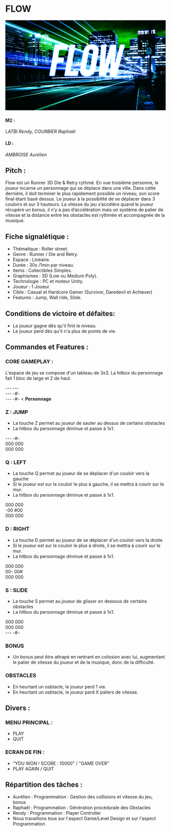 # FLOW
![Flow](flow.png)

#### M2 :
*LATBI Rendy, COURBIER Raphaël*
#### LD :
*AMBROISE Aurélien*

## Pitch :

Flow est un Runner 3D Die & Retry rythmé. En vue troisième personne, le joueur incarne un personnage qui se déplace dans une ville. Dans cette dernière, il doit terminer le plus rapidement possible un niveau, son score final étant basé dessus. Le joueur à la possibilité de se déplacer dans 3 couloirs et sur 3 hauteurs. La vitesse du jeu s’accélère quand le joueur récupère un bonus, il n’y a pas d’accélération mais un système de palier de vitesse et la distance entre les obstacles est rythmée et accompagnée de la musique.

## Fiche signalétique :
- Thématique : Roller street.
- Genre : Runner / Die and Retry.
- Espace : Linéaire.
- Durée : 30s /1min par niveau.
- Items : Collectibles Simples.
- Graphismes : 3D (Low ou Medium Poly).
- Technologie : PC et moteur Unity.
- Joueur : 1 Joueur.
- Cible : Casual et Hardcore Gamer (Survivor, Daredevil et Achiever)
- Features : Jump, Wall ride, Slide.

## Conditions de victoire et défaites:
- Le joueur gagne dès qu'il finit le niveau.
- Le joueur perd dès qu'il n'a plus de points de vie.

## Commandes et Features :
### CORE GAMEPLAY :
L'espace de jeu se compose d'un tableau de 3x3.
La hitbox du personnage fait 1 bloc de large et 2 de haut.

---     --- <br>
---     -#- <br>
---     -#- < **Personnage** <br>

### Z : JUMP
- La touche Z permet au joueur de sauter au dessus de certains obstacles
- La hitbox du personnage diminue et passe à 1x1.

---     -#- <br>
000     000 <br>
000     000 <br>

### Q : LEFT
- La touche Q permet au joueur de se déplacer d'un couloir vers la gauche
- Si le joueur est sur le couloir le plus à gauche, il se mettra à courir sur le mur.
- La hitbox du personnage diminue et passe à 1x1.

000     000 <br>
-00     #00 <br>
000     000 <br>

### D : RIGHT
- La touche D permet au joueur de se déplacer d'un couloir vers la droite
- Si le joueur est sur le couloir le plus à droite, il se mettra à courir sur le mur.
- La hitbox du personnage diminue et passe à 1x1.

000     000 <br>
00-     00# <br>
000     000 <br>

### S : SLIDE
- La touche S permet au joueur de glisser en dessous de certains obstacles
- La hitbox du personnage diminue et passe à 1x1.

000     000 <br>
000     000 <br>
---     -#- <br>

### BONUS
- Un bonus peut être attrapé en rentrant en colission avec lui, augmentant le palier de vitesse du joueur et de la musique, donc de la difficulté.

### OBSTACLES
- En heurtant un osbtacle, le joueur perd 1 vie.
- En heurtant un osbtacle, le joueur perd X paliers de vitesse.

## Divers :
### MENU PRINCIPAL :
- PLAY
- QUIT

### ECRAN DE FIN :
- "YOU WON ! SCORE : 10000" / "GAME OVER"
- PLAY AGAIN / QUIT

## Répartition des tâches :
- Aurélien : Programmation : Gestion des collisions et vitesse du jeu, bonus
- Raphaël : Programmation : Génération procédurale des Obstacles
- Rendy : Programmation : Player Controller
- Nous travaillons tous sur l'aspect Game/Level Design et sur l'aspect Programmation
